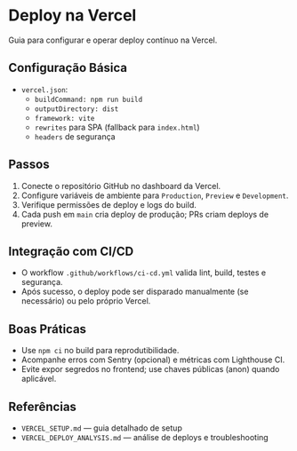 # Deploy na Vercel

Guia para configurar e operar deploy contínuo na Vercel.

## Configuração Básica
- `vercel.json`:
  - `buildCommand: npm run build`
  - `outputDirectory: dist`
  - `framework: vite`
  - `rewrites` para SPA (fallback para `index.html`)
  - `headers` de segurança

## Passos
1. Conecte o repositório GitHub no dashboard da Vercel.
2. Configure variáveis de ambiente para `Production`, `Preview` e `Development`.
3. Verifique permissões de deploy e logs do build.
4. Cada push em `main` cria deploy de produção; PRs criam deploys de preview.

## Integração com CI/CD
- O workflow `.github/workflows/ci-cd.yml` valida lint, build, testes e segurança.
- Após sucesso, o deploy pode ser disparado manualmente (se necessário) ou pelo próprio Vercel.

## Boas Práticas
- Use `npm ci` no build para reprodutibilidade.
- Acompanhe erros com Sentry (opcional) e métricas com Lighthouse CI.
- Evite expor segredos no frontend; use chaves públicas (anon) quando aplicável.

## Referências
- `VERCEL_SETUP.md` — guia detalhado de setup
- `VERCEL_DEPLOY_ANALYSIS.md` — análise de deploys e troubleshooting

